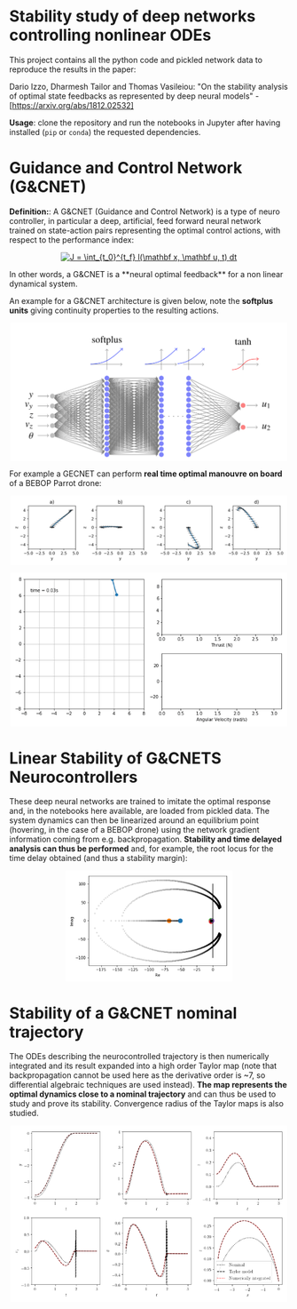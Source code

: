 # Stability study of deep networks controlling nonlinear ODEs
This project contains all the python code and pickled network data to reproduce the results in the paper:

Dario Izzo, Dharmesh Tailor and Thomas Vasileiou: "On the stability analysis of optimal state feedbacks as represented by deep neural models" - [https://arxiv.org/abs/1812.02532]

**Usage**: clone the repository and run the notebooks in Jupyter after having installed (```pip``` or ```conda```) the requested dependencies.

# Guidance and Control Network (G&CNET)
**Definition:**: A G&CNET (Guidance and Control Network) is a type of neuro controller, in particular a deep, artificial, feed forward neural network trained on state-action pairs representing the optimal control actions, with respect to the performance index:
<p align="center">
<a href="https://www.codecogs.com/eqnedit.php?latex=J&space;=&space;\int_{t_0}^{t_f}&space;l(\mathbf&space;x,&space;\mathbf&space;u,&space;t)&space;dt" target="_blank"><img src="https://latex.codecogs.com/gif.latex?J&space;=&space;\int_{t_0}^{t_f}&space;l(\mathbf&space;x,&space;\mathbf&space;u,&space;t)&space;dt" title="J = \int_{t_0}^{t_f} l(\mathbf x, \mathbf u, t) dt" /></a>
</p>
In other words, a G&CNET is a **neural optimal feedback** for a non linear dynamical system.

An example for a G&CNET architecture is given below, note the **softplus units** giving continuity properties to the resulting actions.

<p align="center">
  <img align="middle" src="./assets/gecnet.png" alt="GECNET neurocontroller for the BEBOP drone" width="500" />
</p>

For example a GECNET can perform **real time optimal manouvre on board** of a BEBOP Parrot drone:

<p align="center">
  <img align="middle" src="./assets/trajs.png" alt="GECNET neurocontroller for the BEBOP drone" width="500" />
</p>

<p align="center">
  <img align="middle" src="./assets/quad_traj.gif" alt="GECNET controlling the BEBOP drone" width="500" />
</p>

# Linear Stability of G&CNETS Neurocontrollers
These deep neural networks are trained to imitate the optimal response and, in the notebooks here available, are loaded from pickled data. The system dynamics can then be linearized around an equilibrium point (hovering, in the case of a BEBOP drone) using the network gradient information coming from e.g. backpropagation. **Stability and time delayed analysis can thus be performed** and, for example, the root locus for the time delay obtained (and thus a stability margin):

<p align="center">
  <img align="middle" src="./assets/locusrootN_3_100.png" alt="Time delay for a GECNET controlling the BEBOP drone" width="300" />
</p>


# Stability of a G&CNET nominal trajectory
The ODEs describing the neurocontrolled trajectory is then numerically integrated and its result expanded into a high order Taylor map (note that backpropagation cannot be used here as the derivative order is ~7, so differential algebraic techniques are used instead). **The map represents the optimal dynamics close to a nominal trajectory** and can thus be used to study and prove its stability. Convergence radius of the Taylor maps is also studied.

<p align="center">
  <img align="middle" src="./assets/taylormodel.png" alt="Time delay for a GECNET controlling the BEBOP drone" width="500" />
</p>
